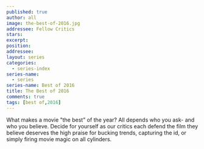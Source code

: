 ```yaml
---
published: true
author: all
image: the-best-of-2016.jpg
addressee: Fellow Critics
stars: 
excerpt: 
position: 
addressee: 
layout: series
categories:
  - series-index
series-name: 
  - series
series-name: Best of 2016
title: The Best of 2016
comments: true
tags: [best of,2016]
---
```

What makes a movie "the best" of the year? All depends who you ask- and who you believe. Decide for yourself as our critics each defend the film they believe deserves the high praise for bucking trends, capturing the id, or simply firing movie magic on all cylinders.